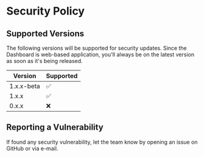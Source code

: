 # Security Policy

## Supported Versions

The following versions will be supported for security updates. Since the Dashboard is web-based application, you'll always be on the latest version as soon as it's being released.

| Version    | Supported          |
| ---------- | ------------------ |
| 1.x.x-beta | :white_check_mark: |
| 1.x.x      | :white_check_mark: |
| 0.x.x      | :x:                |

## Reporting a Vulnerability

If found any security vulnerability, let the team know by opening an issue on GitHub or via e-mail.

